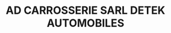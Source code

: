 ---
title: "AD CARROSSERIE SARL DETEK AUTOMOBILES"
url: /pierrelaye/ad-carrosserie-sarl-detek-automobiles/
shop: réparation de voitures
---